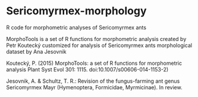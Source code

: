 # Sericomyrmex-morphology
R code for morphometric analyses of Sericomyrmex ants

MorphoTools is a set of R functions for morphometric analysis created by Petr Koutecký
customized for analysis of Sericomyrmex ants morphological dataset by Ana Jesovnik 

Koutecký, P. (2015) MorphoTools: a set of R functions for morphometric analysis Plant Syst Evol 301: 1115. doi:10.1007/s00606-014-1153-2)

Jesovnik, A. & Schultz, T. R.: Revision of the fungus-farming ant genus Sericomyrmex Mayr (Hymenoptera, Formicidae, Myrmicinae). In review.   
